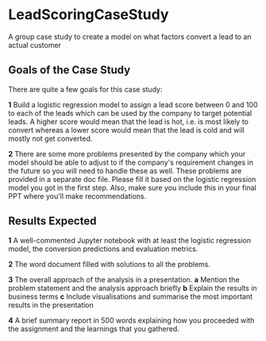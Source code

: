 # LeadScoringCaseStudy

A group case study to create a model on what factors convert a lead to an actual customer

## Goals of the Case Study
There are quite a few goals for this case study:

**1** Build a logistic regression model to assign a lead score between 0 and 100 to each of the leads which can be used by the company to target potential leads. A higher score would mean that the lead is hot, i.e. is most likely to convert whereas a lower score would mean that the lead is cold and will mostly not get converted.

**2** There are some more problems presented by the company which your model should be able to adjust to if the company's requirement changes in the future so you will need to handle these as well. These problems are provided in a separate doc file. Please fill it based on the logistic regression model you got in the first step. Also, make sure you include this in your final PPT where you'll make recommendations.



## Results Expected
**1** A well-commented Jupyter notebook with at least the logistic regression model, the conversion predictions and evaluation metrics.

**2** The word document filled with solutions to all the problems.

**3** The overall approach of the analysis in a presentation.
        **a** Mention the problem statement and the analysis approach briefly 
        **b** Explain the results in business terms
        **c** Include visualisations and summarise the most important results in the presentation

**4** A brief summary report in 500 words explaining how you proceeded with the assignment and the learnings that you gathered.
